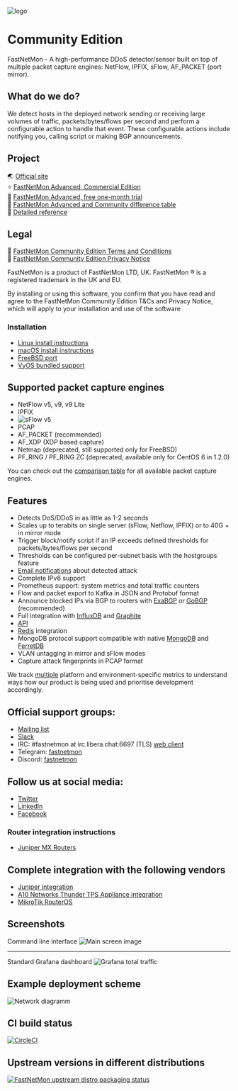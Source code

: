 ![logo](https://fastnetmon.com/wp-content/uploads/2018/01/cropped-new_logo_3var-e1515443553507-1-300x146.png)

Community Edition
===========
FastNetMon - A high-performance DDoS detector/sensor built on top of multiple packet capture engines: NetFlow, IPFIX, sFlow, AF_PACKET (port mirror).

What do we do?
--------------
We detect hosts in the deployed network sending or receiving large volumes of traffic, packets/bytes/flows per second and
perform a configurable action to handle that event. These configurable actions include notifying you, calling script or making BGP announcements. 

Project 
-------
🌏️ [Official site](https://fastnetmon.com)  
⭐️ [FastNetMon Advanced, Commercial Edition](https://fastnetmon.com/product-overview/)  
🌟️ [FastNetMon Advanced, free one-month trial](https://fastnetmon.com/trial/)  
📜️ [FastNetMon Advanced and Community difference table](https://fastnetmon.com/compare-community-and-advanced/)  
📘️ [Detailed reference](https://fastnetmon.com/wp-content/uploads/2023/07/fastnetmon_community_book_20_jul_2023.pdf)  

Legal
--------------
📖 [FastNetMon Community Edition Terms and Conditions](https://fastnetmon.com/fastnetmon-community-edition-terms-and-conditions/)  
🔏️ [FastNetMon Community Edition Privacy Notice](https://fastnetmon.com/fastnetmon-community-edition-privacy-notice/)  

FastNetMon is a product of FastNetMon LTD, UK. FastNetMon ® is a registered trademark in the UK and EU.

By installing or using this software, you confirm that you have read and agree to the FastNetMon Community Edition T&Cs and Privacy Notice, which will apply to your installation and use of the software

### Installation
- [Linux install instructions](https://fastnetmon.com/install/)
- [macOS install instructions](https://formulae.brew.sh/formula/fastnetmon)
- [FreeBSD port](https://www.freshports.org/net-mgmt/fastnetmon/)
- [VyOS bundled support](https://fastnetmon.com/fastnetmon-community-on-vyos-rolling-1-3/)

Supported packet capture engines
--------------------------------
- NetFlow v5, v9, v9 Lite
- IPFIX
- ![sFlow](http://sflow.org/images/sflowlogo.gif) v5
- PCAP
- AF_PACKET (recommended)
- AF_XDP (XDP based capture)
- Netmap (deprecated, still supported only for FreeBSD)
- PF_RING / PF_RING ZC (deprecated, available only for CentOS 6 in 1.2.0)

You can check out the [comparison table](https://fastnetmon.com/docs/capture_backends/) for all available packet capture engines.

Features
--------
- Detects DoS/DDoS in as little as 1-2 seconds
- Scales up to terabits on single server (sFlow, Netflow, IPFIX) or to 40G + in mirror mode
- Trigger block/notify script if an IP exceeds defined thresholds for packets/bytes/flows per second
- Thresholds can be configured per-subnet basis with the hostgroups feature
- [Email notifications](https://fastnetmon.com/docs/attack_report_example/) about detected attack
- Complete IPv6 support
- Prometheus support: system metrics and total traffic counters
- Flow and packet export to Kafka in JSON and Protobuf format
- Announce blocked IPs via BGP to routers with [ExaBGP](https://fastnetmon.com/docs/exabgp_integration/) or [GoBGP](https://fastnetmon.com/docs/gobgp-integration/) (recommended)
- Full integration with [InfluxDB](https://fastnetmon.com/docs/influxdb_integration/) and [Graphite](https://fastnetmon.com/docs/graphite_integration/)
- [API](https://fastnetmon.com/docs/fastnetmon-community-api/)
- [Redis](https://fastnetmon.com/docs/redis/) integration
- MongoDB protocol support compatible with native [MongoDB](https://fastnetmon.com/docs/mongodb/) and [FerretDB](https://github.com/FerretDB/FerretDB)
- VLAN untagging in mirror and sFlow modes
- Capture attack fingerprints in PCAP format

We track [multiple](https://fastnetmon.com/docs-fnm-advanced/fastnetmon-usage-analytics/) platform and environment-specific metrics to understand ways how our product is being used and prioritise development accordingly. 

Official support groups:
-------
- [Mailing list](https://groups.google.com/g/fastnetmon)
- [Slack](https://slack.fastnetmon.com)
- IRC: #fastnetmon at irc.libera.chat:6697 (TLS) [web client](https://web.libera.chat/?channels=#fastnetmon)
- Telegram: [fastnetmon](https://t.me/fastnetmon)
- Discord: [fastnetmon](https://discord.fastnetmon.com)

Follow us at social media:
-------
- [Twitter](https://twitter.com/fastnetmon)
- [LinkedIn](https://www.linkedin.com/company/fastnetmon/)
- [Facebook](https://www.facebook.com/fastnetmon/)

### Router integration instructions
- [Juniper MX Routers](https://fastnetmon.com/docs/junos_integration/)

Complete integration with the following vendors
--------------------------------
- [Juniper integration](src/juniper_plugin)
- [A10 Networks Thunder TPS Appliance integration](src/a10_plugin)
- [MikroTik RouterOS](src/mikrotik_plugin)


Screenshots
------------
Command line interface
![Main screen image](docs/images/fastnetmon_screen.png)

------------
Standard Grafana dashboard
![Grafana total traffic](docs/images/grafana_total.png)

Example deployment scheme
--------------

![Network diagramm](docs/images/deploy.png)


CI build status
--------------
[![CircleCI](https://circleci.com/gh/pavel-odintsov/fastnetmon/tree/master.svg?style=svg)](https://circleci.com/gh/pavel-odintsov/fastnetmon/tree/master)

Upstream versions in different distributions
--------------

[![FastNetMon upstream distro packaging status](https://repology.org/badge/vertical-allrepos/fastnetmon.svg)](https://repology.org/project/fastnetmon/versions)
